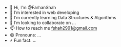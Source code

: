 - 👋 Hi, I’m @FarhanShah
- 👀 I’m interested in web developing
- 🌱 I’m currently learning Data Structures & Algorithms
- 💞️ I’m looking to collaborate on ...
- 📫 How to reach me fshah2991@gmail.com
- 😄 Pronouns: ...
- ⚡ Fun fact: ...

<!---
FarhanShah1/FarhanShah1 is a ✨ special ✨ repository because its `README.md` (this file) appears on your GitHub profile.
You can click the Preview link to take a look at your changes.
--->
